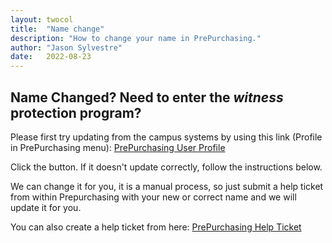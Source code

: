 ```yaml
---
layout: twocol
title:  "Name change"
description: "How to change your name in PrePurchasing."
author: "Jason Sylvestre"
date:   2022-08-23
---
```


Name Changed?
Need to enter the *witness* protection program?
----------

Please first try updating from the campus systems by using this link (Profile in PrePurchasing menu):
[PrePurchasing User Profile](https://prepurchasing.ucdavis.edu/User/Profile)

Click the button. If it doesn't update correctly, follow the instructions below.


We can change it for you, it is a manual process, so just submit a help ticket from within Prepurchasing with your new or correct name and we will update it for you.

You can also create a help ticket from here:
[PrePurchasing Help Ticket](https://caeshelp.ucdavis.edu/?appname=OPP)

